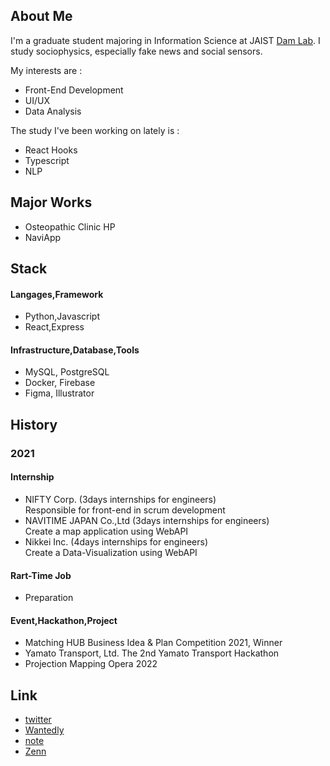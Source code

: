 ## About Me

I'm a graduate student majoring in Information Science at JAIST [Dam Lab](https://www.jaist.ac.jp/~dam/). I study sociophysics, especially fake news and social sensors. 

My interests are :
- Front-End Development
- UI/UX
- Data Analysis

The study I've been working on lately is :
- React Hooks
- Typescript
- NLP

## Major Works

- Osteopathic Clinic HP
- NaviApp

## Stack

#### Langages,Framework
- Python,Javascript
- React,Express

#### Infrastructure,Database,Tools
- MySQL, PostgreSQL
- Docker, Firebase
- Figma, Illustrator

## History

### 2021

#### Internship
- NIFTY Corp. (3days internships for engineers) <br>
  Responsible for front-end in scrum development
- NAVITIME JAPAN Co.,Ltd (3days internships for engineers) <br>
  Create a map application using WebAPI
- Nikkei Inc. (4days internships for engineers) <br>
  Create a Data-Visualization using WebAPI
  
<!--#####  (Participation plan) -->

  
#### Rart-Time Job
- Preparation

#### Event,Hackathon,Project
- Matching HUB Business Idea & Plan Competition 2021, Winner <br>
- Yamato Transport, Ltd. The 2nd Yamato Transport Hackathon <br>
- Projection Mapping Opera 2022 <br>

## Link
- [twitter](https://twitter.com/_yy616)
- [Wantedly](https://www.wantedly.com/id/yy_616)
- [note](https://note.com/_yy616)
- [Zenn](https://zenn.dev/yy616)
<!--
**pythagoras-yamamoto/pythagoras-yamamoto** is a ✨ _special_ ✨ repository because its `README.md` (this file) appears on your GitHub profile.

Here are some ideas to get you started:

- 🔭 I’m currently working on ...
- 🌱 I’m currently learning ...
- 👯 I’m looking to collaborate on ...
- 🤔 I’m looking for help with ...
- 💬 Ask me about ...
- 📫 How to reach me: ...
- 😄 Pronouns: ...
- ⚡ Fun fact: ...
-->
